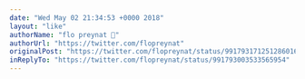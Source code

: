 ```yaml
---
date: "Wed May 02 21:34:53 +0000 2018"
layout: "like"
authorName: "flo preynat 🤘"
authorUrl: "https://twitter.com/flopreynat"
originalPost: "https://twitter.com/flopreynat/status/991793171251286016"
inReplyTo: "https://twitter.com/flopreynat/status/991793003533565954"
---
```

